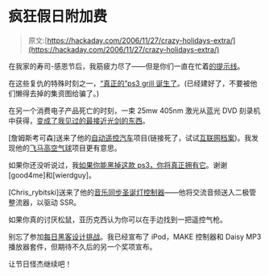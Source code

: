 # 疯狂假日附加费

> 原文:[https://hackaday.com/2006/11/27/crazy-holidays-extra/](https://hackaday.com/2006/11/27/crazy-holidays-extra/)

在我家的寿司-感恩节后，我筋疲力尽了——但是你们一直在忙着[的提示线](http://hackaday.com/contact/tips/)。

在这些复仇的特殊时刻之一，[“真正的”ps3 grill 诞生了](http://therealps3grill.com/ps3grillpics.htm)。(已经建好了，不要被他们懒得去掉的集资图给骗了。)

在另一个消费电子产品死亡的时刻，一束 25mw 405nm 激光从蓝光 DVD 刻录机中获得，[变成了我见过的最接近光剑的东西](http://photonlexicon.com/forums/viewtopic.php?t=797)。

[詹姆斯考可森]送来了他的[自动遥控汽车](http://www.pegasushabproject.org.uk/nomad/construction.html)项目(链接死了，试试[互联网档案](https://web.archive.org/web/20061114003007/http://www.pegasushabproject.org.uk/nomad/construction.html))。我发现他的[飞马高空气球](http://www.pegasushabproject.org.uk/)项目更有意思。

如果你还没听说过，我[如果你能黑掉这款 ps3，你将真正拥有它](http://ps3.shimpinomori.net/index_en.html)。谢谢[good4me]和[wierdguy]。

[Chris_rybitski]送来了他的[音乐同步圣诞灯控制器](http://rybitski.googlepages.com/musicsyncronizedchristmaslights)——他将交流音频送入二极管整流器，以驱动 SSR。

如果你真的讨厌松鼠，亚历克西认为你可以在手边找到一把遥控气枪。

别忘了参加[每日黑客设计挑战](http://www.hackaday.com/2006/11/15/hackaday-design-challenge-yes-a-contest/)。我已经宣布了 iPod，MAKE 控制器和 Daisy MP3 播放器套件，但期待不久后的另一个奖项宣布。

让节日怪杰继续吧！